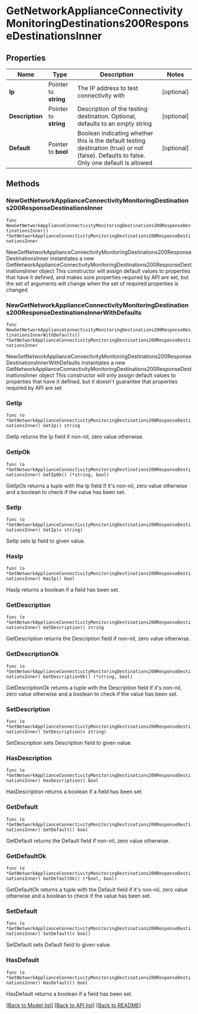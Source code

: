 # GetNetworkApplianceConnectivityMonitoringDestinations200ResponseDestinationsInner

## Properties

Name | Type | Description | Notes
------------ | ------------- | ------------- | -------------
**Ip** | Pointer to **string** | The IP address to test connectivity with | [optional] 
**Description** | Pointer to **string** | Description of the testing destination. Optional, defaults to an empty string | [optional] 
**Default** | Pointer to **bool** | Boolean indicating whether this is the default testing destination (true) or not (false). Defaults to false. Only one default is allowed | [optional] 

## Methods

### NewGetNetworkApplianceConnectivityMonitoringDestinations200ResponseDestinationsInner

`func NewGetNetworkApplianceConnectivityMonitoringDestinations200ResponseDestinationsInner() *GetNetworkApplianceConnectivityMonitoringDestinations200ResponseDestinationsInner`

NewGetNetworkApplianceConnectivityMonitoringDestinations200ResponseDestinationsInner instantiates a new GetNetworkApplianceConnectivityMonitoringDestinations200ResponseDestinationsInner object
This constructor will assign default values to properties that have it defined,
and makes sure properties required by API are set, but the set of arguments
will change when the set of required properties is changed

### NewGetNetworkApplianceConnectivityMonitoringDestinations200ResponseDestinationsInnerWithDefaults

`func NewGetNetworkApplianceConnectivityMonitoringDestinations200ResponseDestinationsInnerWithDefaults() *GetNetworkApplianceConnectivityMonitoringDestinations200ResponseDestinationsInner`

NewGetNetworkApplianceConnectivityMonitoringDestinations200ResponseDestinationsInnerWithDefaults instantiates a new GetNetworkApplianceConnectivityMonitoringDestinations200ResponseDestinationsInner object
This constructor will only assign default values to properties that have it defined,
but it doesn't guarantee that properties required by API are set

### GetIp

`func (o *GetNetworkApplianceConnectivityMonitoringDestinations200ResponseDestinationsInner) GetIp() string`

GetIp returns the Ip field if non-nil, zero value otherwise.

### GetIpOk

`func (o *GetNetworkApplianceConnectivityMonitoringDestinations200ResponseDestinationsInner) GetIpOk() (*string, bool)`

GetIpOk returns a tuple with the Ip field if it's non-nil, zero value otherwise
and a boolean to check if the value has been set.

### SetIp

`func (o *GetNetworkApplianceConnectivityMonitoringDestinations200ResponseDestinationsInner) SetIp(v string)`

SetIp sets Ip field to given value.

### HasIp

`func (o *GetNetworkApplianceConnectivityMonitoringDestinations200ResponseDestinationsInner) HasIp() bool`

HasIp returns a boolean if a field has been set.

### GetDescription

`func (o *GetNetworkApplianceConnectivityMonitoringDestinations200ResponseDestinationsInner) GetDescription() string`

GetDescription returns the Description field if non-nil, zero value otherwise.

### GetDescriptionOk

`func (o *GetNetworkApplianceConnectivityMonitoringDestinations200ResponseDestinationsInner) GetDescriptionOk() (*string, bool)`

GetDescriptionOk returns a tuple with the Description field if it's non-nil, zero value otherwise
and a boolean to check if the value has been set.

### SetDescription

`func (o *GetNetworkApplianceConnectivityMonitoringDestinations200ResponseDestinationsInner) SetDescription(v string)`

SetDescription sets Description field to given value.

### HasDescription

`func (o *GetNetworkApplianceConnectivityMonitoringDestinations200ResponseDestinationsInner) HasDescription() bool`

HasDescription returns a boolean if a field has been set.

### GetDefault

`func (o *GetNetworkApplianceConnectivityMonitoringDestinations200ResponseDestinationsInner) GetDefault() bool`

GetDefault returns the Default field if non-nil, zero value otherwise.

### GetDefaultOk

`func (o *GetNetworkApplianceConnectivityMonitoringDestinations200ResponseDestinationsInner) GetDefaultOk() (*bool, bool)`

GetDefaultOk returns a tuple with the Default field if it's non-nil, zero value otherwise
and a boolean to check if the value has been set.

### SetDefault

`func (o *GetNetworkApplianceConnectivityMonitoringDestinations200ResponseDestinationsInner) SetDefault(v bool)`

SetDefault sets Default field to given value.

### HasDefault

`func (o *GetNetworkApplianceConnectivityMonitoringDestinations200ResponseDestinationsInner) HasDefault() bool`

HasDefault returns a boolean if a field has been set.


[[Back to Model list]](../README.md#documentation-for-models) [[Back to API list]](../README.md#documentation-for-api-endpoints) [[Back to README]](../README.md)


